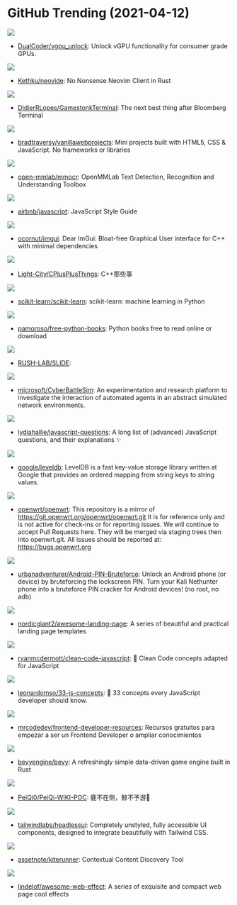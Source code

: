 # GitHub Trending (2021-04-12)

![](https://img.shields.io/badge/C-New%20404-green?style=flat-square&logo=appveyor)
- [DualCoder/vgpu_unlock](https://github.com/DualCoder/vgpu_unlock): Unlock vGPU functionality for consumer grade GPUs.

![](https://img.shields.io/badge/Rust-New%20156-green?style=flat-square&logo=appveyor)
- [Kethku/neovide](https://github.com/Kethku/neovide): No Nonsense Neovim Client in Rust

![](https://img.shields.io/badge/Python-New%2031-green?style=flat-square&logo=appveyor)
- [DidierRLopes/GamestonkTerminal](https://github.com/DidierRLopes/GamestonkTerminal): The next best thing after Bloomberg Terminal

![](https://img.shields.io/badge/JavaScript-New%20101-green?style=flat-square&logo=appveyor)
- [bradtraversy/vanillawebprojects](https://github.com/bradtraversy/vanillawebprojects): Mini projects built with HTML5, CSS & JavaScript. No frameworks or libraries

![](https://img.shields.io/badge/Python-New%20128-green?style=flat-square&logo=appveyor)
- [open-mmlab/mmocr](https://github.com/open-mmlab/mmocr): OpenMMLab Text Detection, Recognition and Understanding Toolbox

![](https://img.shields.io/badge/JavaScript-New%20110-green?style=flat-square&logo=appveyor)
- [airbnb/javascript](https://github.com/airbnb/javascript): JavaScript Style Guide

![](https://img.shields.io/badge/C%2B%2B-New%2087-green?style=flat-square&logo=appveyor)
- [ocornut/imgui](https://github.com/ocornut/imgui): Dear ImGui: Bloat-free Graphical User interface for C++ with minimal dependencies

![](https://img.shields.io/badge/C%2B%2B-New%2051-green?style=flat-square&logo=appveyor)
- [Light-City/CPlusPlusThings](https://github.com/Light-City/CPlusPlusThings): C++那些事

![](https://img.shields.io/badge/Python-New%2016-green?style=flat-square&logo=appveyor)
- [scikit-learn/scikit-learn](https://github.com/scikit-learn/scikit-learn): scikit-learn: machine learning in Python

![](https://img.shields.io/badge/none-New%20135-green?style=flat-square&logo=appveyor)
- [pamoroso/free-python-books](https://github.com/pamoroso/free-python-books): Python books free to read online or download

![](https://img.shields.io/badge/none-New%20155-green?style=flat-square&logo=appveyor)
- [RUSH-LAB/SLIDE](https://github.com/RUSH-LAB/SLIDE): 

![](https://img.shields.io/badge/Jupyter%20Notebook-New%20187-green?style=flat-square&logo=appveyor)
- [microsoft/CyberBattleSim](https://github.com/microsoft/CyberBattleSim): An experimentation and research platform to investigate the interaction of automated agents in an abstract simulated network environments.

![](https://img.shields.io/badge/none-New%20480-green?style=flat-square&logo=appveyor)
- [lydiahallie/javascript-questions](https://github.com/lydiahallie/javascript-questions): A long list of (advanced) JavaScript questions, and their explanations ✨

![](https://img.shields.io/badge/C%2B%2B-New%2088-green?style=flat-square&logo=appveyor)
- [google/leveldb](https://github.com/google/leveldb): LevelDB is a fast key-value storage library written at Google that provides an ordered mapping from string keys to string values.

![](https://img.shields.io/badge/C-New%2040-green?style=flat-square&logo=appveyor)
- [openwrt/openwrt](https://github.com/openwrt/openwrt): This repository is a mirror of https://git.openwrt.org/openwrt/openwrt.git It is for reference only and is not active for check-ins or for reporting issues. We will continue to accept Pull Requests here. They will be merged via staging trees then into openwrt.git. All issues should be reported at: https://bugs.openwrt.org

![](https://img.shields.io/badge/Shell-New%20219-green?style=flat-square&logo=appveyor)
- [urbanadventurer/Android-PIN-Bruteforce](https://github.com/urbanadventurer/Android-PIN-Bruteforce): Unlock an Android phone (or device) by bruteforcing the lockscreen PIN. Turn your Kali Nethunter phone into a bruteforce PIN cracker for Android devices! (no root, no adb)

![](https://img.shields.io/badge/none-New%20106-green?style=flat-square&logo=appveyor)
- [nordicgiant2/awesome-landing-page](https://github.com/nordicgiant2/awesome-landing-page): A series of beautiful and practical landing page templates

![](https://img.shields.io/badge/JavaScript-New%20251-green?style=flat-square&logo=appveyor)
- [ryanmcdermott/clean-code-javascript](https://github.com/ryanmcdermott/clean-code-javascript): 🛁 Clean Code concepts adapted for JavaScript

![](https://img.shields.io/badge/JavaScript-New%20139-green?style=flat-square&logo=appveyor)
- [leonardomso/33-js-concepts](https://github.com/leonardomso/33-js-concepts): 📜 33 concepts every JavaScript developer should know.

![](https://img.shields.io/badge/none-New%2079-green?style=flat-square&logo=appveyor)
- [mrcodedev/frontend-developer-resources](https://github.com/mrcodedev/frontend-developer-resources): Recursos gratuitos para empezar a ser un Frontend Developer o ampliar conocimientos

![](https://img.shields.io/badge/Rust-New%20252-green?style=flat-square&logo=appveyor)
- [bevyengine/bevy](https://github.com/bevyengine/bevy): A refreshingly simple data-driven game engine built in Rust

![](https://img.shields.io/badge/HTML-New%2058-green?style=flat-square&logo=appveyor)
- [PeiQi0/PeiQi-WIKI-POC](https://github.com/PeiQi0/PeiQi-WIKI-POC): 鹿不在侧，鲸不予游🐋

![](https://img.shields.io/badge/TypeScript-New%20145-green?style=flat-square&logo=appveyor)
- [tailwindlabs/headlessui](https://github.com/tailwindlabs/headlessui): Completely unstyled, fully accessible UI components, designed to integrate beautifully with Tailwind CSS.

![](https://img.shields.io/badge/Go-New%2069-green?style=flat-square&logo=appveyor)
- [assetnote/kiterunner](https://github.com/assetnote/kiterunner): Contextual Content Discovery Tool

![](https://img.shields.io/badge/none-New%2099-green?style=flat-square&logo=appveyor)
- [lindelof/awesome-web-effect](https://github.com/lindelof/awesome-web-effect): A series of exquisite and compact web page cool effects

